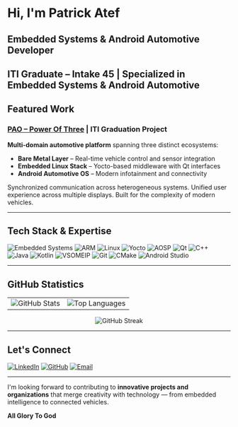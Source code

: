 # Hi, I'm Patrick Atef

## Embedded Systems & Android Automotive Developer

**ITI Graduate** – Intake 45 | Specialized in **Embedded Systems** & **Android Automotive**
---

## Featured Work

### [PAO – Power Of Three](https://github.com/PAO-PowerOfThree) | ITI Graduation Project

**Multi-domain automotive platform** spanning three distinct ecosystems:
- **Bare Metal Layer** – Real-time vehicle control and sensor integration
- **Embedded Linux Stack** – Yocto-based middleware with Qt interfaces  
- **Android Automotive OS** – Modern infotainment and connectivity

Synchronized communication across heterogeneous systems. Unified user experience across multiple displays. Built for the complexity of modern vehicles.

---

## Tech Stack & Expertise

![Embedded Systems](https://img.shields.io/badge/Embedded_Systems-007ACC?style=for-the-badge)
![ARM](https://img.shields.io/badge/ARM-0091BD?style=for-the-badge&logo=arm&logoColor=white)
![Linux](https://img.shields.io/badge/Linux-FCC624?style=for-the-badge&logo=linux&logoColor=black)
![Yocto](https://img.shields.io/badge/Yocto-000000?style=for-the-badge&logo=yocto&logoColor=white)
![AOSP](https://img.shields.io/badge/AOSP-3DDC84?style=for-the-badge&logo=android&logoColor=white)
![Qt](https://img.shields.io/badge/Qt-41CD52?style=for-the-badge&logo=qt&logoColor=white)
![C++](https://img.shields.io/badge/C++-00599C?style=for-the-badge&logo=cplusplus&logoColor=white)
![Java](https://img.shields.io/badge/Java-ED8B00?style=for-the-badge&logo=openjdk&logoColor=white)
![Kotlin](https://img.shields.io/badge/Kotlin-7F52FF?style=for-the-badge&logo=kotlin&logoColor=white)
![VSOMEIP](https://img.shields.io/badge/vSOME/IP-FF6F00?style=for-the-badge)
![Git](https://img.shields.io/badge/Git-F05032?style=for-the-badge&logo=git&logoColor=white)
![CMake](https://img.shields.io/badge/CMake-064F8C?style=for-the-badge&logo=cmake&logoColor=white)
![Android Studio](https://img.shields.io/badge/Android_Studio-3DDC84?style=for-the-badge&logo=androidstudio&logoColor=white)

---

## GitHub Statistics

<table>
<tr>
<td><img src="https://github-readme-stats.vercel.app/api?username=PatrickAtef8&show_icons=true&theme=tokyonight&hide_border=true&bg_color=1a1b27" alt="GitHub Stats"></td>
<td><img src="https://github-readme-stats.vercel.app/api/top-langs/?username=PatrickAtef8&layout=compact&theme=tokyonight&hide_border=true&bg_color=1a1b27" alt="Top Languages"></td>
</tr>
</table>

<p align="center">
<img src="https://github-readme-streak-stats.herokuapp.com/?user=PatrickAtef8&theme=tokyonight&hide_border=true&background=1a1b27" alt="GitHub Streak">
</p>

---

## Let's Connect

[![LinkedIn](https://img.shields.io/badge/LinkedIn-0077B5?style=for-the-badge&logo=linkedin&logoColor=white)](https://www.linkedin.com/in/patrick-atef-9826a6244/)
[![GitHub](https://img.shields.io/badge/GitHub-181717?style=for-the-badge&logo=github)](https://github.com/PatrickAtef8)
[![Email](https://img.shields.io/badge/Email-D14836?style=for-the-badge&logo=gmail&logoColor=white)](mailto:patrickatefffa22@gmail.com)

---

I'm looking forward to contributing to **innovative projects and organizations** that merge creativity with technology — from embedded intelligence to connected vehicles.

**All Glory To God**
